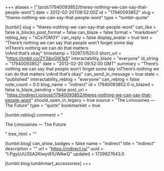 +++
aliases = ["/post/17940093852/theres-nothing-we-can-say-that-people-wont"]
date = 2012-02-20T09:52:00Z
id = "17940093852"
slug = "theres-nothing-we-can-say-that-people-wont"
type = "tumblr-quote"

[tumblr]
slug = "theres-nothing-we-can-say-that-people-wont"
can_like = false
is_blocks_post_format = false
can_blaze = false
format = "markdown"
reblog_key = "nCe7OM3Y"
can_reply = false
display_avatar = true
text = "There&rsquo;s nothing we can say that people won&rsquo;t forget some day<br/>\nThere&rsquo;s nothing we can do that matters<br/>\nAnd that&rsquo;s okay"
timestamp = 1329731520.0
short_url = "https://tmblr.co/ZY3jbyGjK1kS"
interactability_blaze = "everyone"
id_string = "17940093852"
date = "2012-02-20 09:52:00 GMT"
summary = "There’s nothing we can say that people won’t forget some day \nThere’s nothing we can do that matters \nAnd that’s okay"
can_send_in_message = true
state = "published"
interactability_reblog = "everyone"
can_reblog = false
note_count = 0.0
blog_name = "indirect"
id = 17940093852.0
is_blazed = false
is_blaze_pending = false
post_url = "https://indirect.io/post/17940093852/theres-nothing-we-can-say-that-people-wont"
should_open_in_legacy = true
source = "The Limousines — The Future"
type = "quote"
bookmarklet = true

[tumblr.reblog]
comment = "<p>The Limousines — The Future</p>"
tree_html = ""

[tumblr.blog]
can_show_badges = false
name = "indirect"
title = "indirect"
description = ""
url = "https://indirect.io/"
uuid = "t:PgyUJU3SA2Klwyt81UWAwQ"
updated = 1739927643.0

[tumblr.blog.tumblrmart_accessories]
+++
